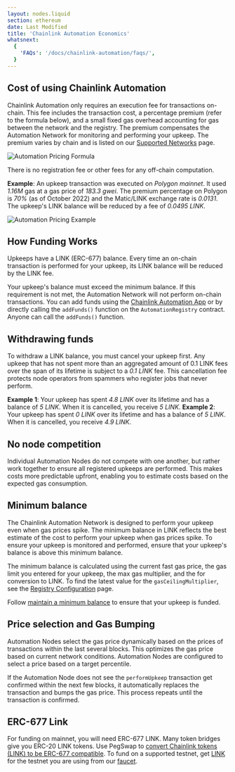 ```yaml
---
layout: nodes.liquid
section: ethereum
date: Last Modified
title: 'Chainlink Automation Economics'
whatsnext:
  {
    'FAQs': '/docs/chainlink-automation/faqs/',
  }
---
```


## Cost of using Chainlink Automation

Chainlink Automation only requires an execution fee for transactions on-chain. This fee includes the transaction cost, a percentage premium (refer to the formula below), and a small fixed gas overhead accounting for gas between the network and the registry. The premium compensates the Automation Network for monitoring and performing your upkeep. The premium varies by chain and is listed on our [Supported Networks](../supported-networks/) page.

![Automation Pricing Formula](/images/contract-devs/automation/automation-pricing.png)

There is no registration fee or other fees for any off-chain computation.

**Example**: An upkeep transaction was executed on *Polygon mainnet*. It used *1.16M* gas at a gas price of *183.3 gwei*. The premium percentage on Polygon is *70%* (as of October 2022) and the Matic/LINK exchange rate is *0.0131*. The upkeep's LINK balance will be reduced by a fee of *0.0495 LINK*.

![Automation Pricing Example](/images/contract-devs/automation/automation-pricing-example.png)

## How Funding Works

Upkeeps have a LINK (ERC-677) balance. Every time an on-chain transaction is performed for your upkeep, its LINK balance will be reduced by the LINK fee. 

Your upkeep's balance must exceed the minimum balance. If this requirement is not met, the Automation Network will not perform on-chain transactions. You can add funds using the [Chainlink Automation App](https://automation.chain.link/) or by directly calling the `addFunds()` function on the `AutomationRegistry` contract. Anyone can call the `addFunds()` function.

## Withdrawing funds

To withdraw a LINK balance, you must cancel your upkeep first. Any upkeep that has not spent more than an aggregated amount of 0.1 LINK fees over the span of its lifetime is subject to a *0.1 LINK* fee. This cancellation fee protects node operators from spammers who register jobs that never perform.

**Example 1**: Your upkeep has spent *4.8 LINK* over its lifetime and has a balance of *5 LINK*. When it is cancelled, you receive *5 LINK*.
**Example 2**: Your upkeep has spent *0 LINK* over its lifetime and has a balance of *5 LINK*. When it is cancelled, you receive *4.9 LINK*.


## No node competition

Individual Automation Nodes do not compete with one another, but rather work together to ensure all registered upkeeps are performed. This makes costs more predictable upfront, enabling you to estimate costs based on the expected gas consumption.

## Minimum balance

The Chainlink Automation Network is designed to perform your upkeep even when gas prices spike. The minimum balance in LINK reflects the best estimate of the cost to perform your upkeep when gas prices spike. To ensure your upkeep is monitored and performed, ensure that your upkeep's balance is above this minimum balance.

The minimum balance is calculated using the current fast gas price, the gas limit you entered for your upkeep, the max gas multiplier, and the for conversion to LINK. To find the latest value for the `gasCeilingMultiplier`, see the [Registry Configuration](../supported-networks/#configurations) page.

Follow [maintain a minimum balance](../manage-upkeeps/#maintain-a-minimum-balance) to ensure that your upkeep is funded.

## Price selection and Gas Bumping

Automation Nodes select the gas price dynamically based on the prices of transactions within the last several blocks. This optimizes the gas price based on current network conditions. Automation Nodes are configured to select a price based on a target percentile.

If the Automation Node does not see the `performUpkeep` transaction get confirmed within the next few blocks, it automatically replaces the transaction and bumps the gas price. This process repeats until the transaction is confirmed.

## ERC-677 Link

For funding on mainnet, you will need ERC-677 LINK. Many token bridges give you ERC-20 LINK tokens. Use PegSwap to [convert Chainlink tokens (LINK) to be ERC-677 compatible](https://pegswap.chain.link/). To fund on a supported testnet, get [LINK](../../link-token-contracts/) for the testnet you are using from our [faucet](https://faucets.chain.link/).
